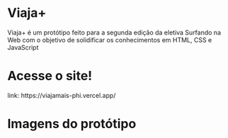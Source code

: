 # Viaja+

<p>Viaja+ é um protótipo feito para a segunda edição da eletiva Surfando na Web com o objetivo de solidificar os conhecimentos em HTML, CSS e JavaScript</p>

# Acesse o site!
<p>link: https://viajamais-phi.vercel.app/</p>

# Imagens do protótipo
